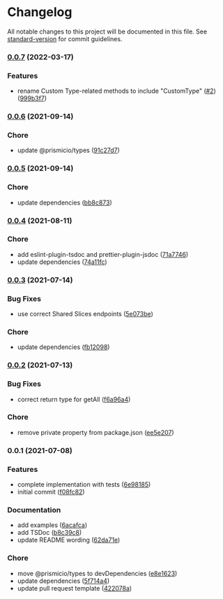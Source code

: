 # Changelog

All notable changes to this project will be documented in this file. See [standard-version](https://github.com/conventional-changelog/standard-version) for commit guidelines.

### [0.0.7](https://github.com/prismicio/prismic-custom-types-client/compare/v0.0.6...v0.0.7) (2022-03-17)


### Features

* rename Custom Type-related methods to include "CustomType" ([#2](https://github.com/prismicio/prismic-custom-types-client/issues/2)) ([999b3f7](https://github.com/prismicio/prismic-custom-types-client/commit/999b3f7d6be845c63e7709e6f483123108ce02e7))

### [0.0.6](https://github.com/prismicio/prismic-custom-types-client/compare/v0.0.5...v0.0.6) (2021-09-14)


### Chore

* update @prismicio/types ([91c27d7](https://github.com/prismicio/prismic-custom-types-client/commit/91c27d7720696e61c67936928077f08193eac70c))

### [0.0.5](https://github.com/prismicio/prismic-custom-types-client/compare/v0.0.4...v0.0.5) (2021-09-14)


### Chore

* update dependencies ([bb8c873](https://github.com/prismicio/prismic-custom-types-client/commit/bb8c87314b80c866b49b6cc8a40cb0f1c3c318fd))

### [0.0.4](https://github.com/prismicio/prismic-custom-types-client/compare/v0.0.3...v0.0.4) (2021-08-11)


### Chore

* add eslint-plugin-tsdoc and prettier-plugin-jsdoc ([71a7746](https://github.com/prismicio/prismic-custom-types-client/commit/71a7746ad1b16b097bd8d21b71fe848e19b2caae))
* update dependencies ([74a11fc](https://github.com/prismicio/prismic-custom-types-client/commit/74a11fc3f6e6511dea1543b75f7d3dc92061dd56))

### [0.0.3](https://github.com/prismicio/prismic-custom-types-client/compare/v0.0.2...v0.0.3) (2021-07-14)


### Bug Fixes

* use correct Shared Slices endpoints ([5e073be](https://github.com/prismicio/prismic-custom-types-client/commit/5e073bea48ba970cc9e2bb4bf30b267ed7b399a3))


### Chore

* update dependencies ([fb12098](https://github.com/prismicio/prismic-custom-types-client/commit/fb12098971c727d2b3a335165960d2b16230cf49))

### [0.0.2](https://github.com/prismicio/prismic-custom-types-client/compare/v0.0.1...v0.0.2) (2021-07-13)


### Bug Fixes

* correct return type for getAll ([f6a96a4](https://github.com/prismicio/prismic-custom-types-client/commit/f6a96a4b4faa19af583f1a318abd05faaed28293))


### Chore

* remove private property from package.json ([ee5e207](https://github.com/prismicio/prismic-custom-types-client/commit/ee5e207074a605221af49255f90c4e35535355b3))

### 0.0.1 (2021-07-08)


### Features

* complete implementation with tests ([6e98185](https://github.com/prismicio/prismic-custom-types-client/commit/6e981851f5d5222177ed5ed6d33a6b09193b91c9))
* initial commit ([f08fc82](https://github.com/prismicio/prismic-custom-types-client/commit/f08fc82710ec663e890c6ff339830b4c91998183))


### Documentation

* add examples ([6acafca](https://github.com/prismicio/prismic-custom-types-client/commit/6acafcad9878fa9004bbc8697818d22f3f66bd68))
* add TSDoc ([b8c39c8](https://github.com/prismicio/prismic-custom-types-client/commit/b8c39c89e22af557cca619157091c10767e9d8ae))
* update README wording ([62da71e](https://github.com/prismicio/prismic-custom-types-client/commit/62da71e02216bb6735559c298bb0311c21885b78))


### Chore

* move @prismicio/types to devDependencies ([e8e1623](https://github.com/prismicio/prismic-custom-types-client/commit/e8e162378912ae4392c5c5f550f2e4d1ef7b99bf))
* update dependencies ([5f714a4](https://github.com/prismicio/prismic-custom-types-client/commit/5f714a49de12cafa99843d809a989cf645f7e736))
* update pull request template ([422078a](https://github.com/prismicio/prismic-custom-types-client/commit/422078a39c75ad8c35730013825ec9d384611d18))
